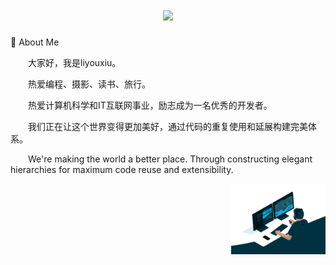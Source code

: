 <h1 align="center"> <a href="https://sunguoqi.com/"> <img src="https://readme-typing-svg.herokuapp.com/?lines=fmt.println(%22Hello%2C%20World!%22);眉目舒展，顺问冬安!&center=true&size=27"> </a> </h1>
<p>
🤺 About Me

  大家好，我是liyouxiu。

  热爱编程、摄影、读书、旅行。

  热爱计算机科学和IT互联网事业，励志成为一名优秀的开发者。

  我们正在让这个世界变得更加美好，通过代码的重复使用和延展构建完美体系。

  We're making the world a better place. Through constructing elegant hierarchies for maximum code reuse and extensibility.
  <div align=right ><img src="https://github.com/TomLiYouXiu/TomLiYouXiu/blob/main/code.gif" width=30% align="right"></div>
</p>
